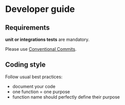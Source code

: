 # Developer guide

## Requirements

**unit or integrations tests** are mandatory.

Please use [Conventional Commits](https://www.conventionalcommits.org/en/v1.0.0/#summary).

## Coding style

Follow usual best practices:
  * document your code
  * one function = one purpose
  * function name should perfectly define their purpose
